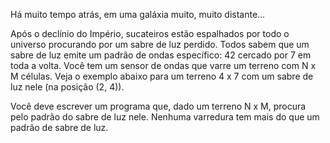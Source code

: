 Há muito tempo atrás, em uma galáxia muito, muito distante...

Após o declínio do Império, sucateiros estão espalhados por todo o universo procurando por um sabre de luz perdido. Todos sabem que um sabre de luz emite um padrão de ondas específico: 42 cercado por 7 em toda a volta. Você tem um sensor de ondas que varre um terreno com N x M células. Veja o exemplo abaixo para um terreno 4 x 7 com um sabre de luz nele (na posição (2, 4)).

Você deve escrever um programa que, dado um terreno N x M, procura pelo padrão do sabre de luz nele. Nenhuma varredura tem mais do que um padrão de sabre de luz.
